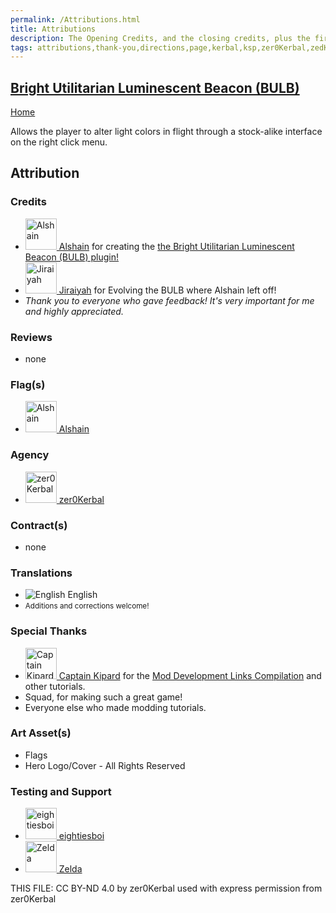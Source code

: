 ```yaml
---
permalink: /Attributions.html
title: Attributions
description: The Opening Credits, and the closing credits, plus the first of two (or is three) end credit scenes
tags: attributions,thank-you,directions,page,kerbal,ksp,zer0Kerbal,zedK
---
```

<!--
Attributions.md v1.0.0.0
Bright Utilitarian Luminescent Beacon (BULB)
created: 10 Jun 2023
updated: 

TEMPLATE: Attributions.md v1.0.9.0
created: 01 Feb 2022
updated: 15 Mar 2023

THIS FILE: CC BY-ND 4.0 by zer0Kerbal -->

<script src="https://kit.fontawesome.com/0ea5493613.js" crossorigin="anonymous"></script>
<i class="fa fa-gear fa-spin fa-3x" style="color: firebrick"></i>

## [Bright Utilitarian Luminescent Beacon (BULB)][mod]

[Home](./index.md)

Allows the player to alter light colors in flight through a stock-alike interface on the right click menu.

## Attribution

### Credits

<ul>
  <li><a href="https://forum.kerbalspaceprogram.com/index.php?/profile/110959-*/"><img alt="Alshain" src="https://kerbal-forum-uploads.s3.us-west-2.amazonaws.com/monthly_12_2015/42565782.png.ba23d48979bcee53d041b346e4bbf1f3.thumb.png.f8ca46c5e25ea04e8b32579d23cc0814.png" width="50px" height="50px" > Alshain</a> for creating the <a href="https://forum.kerbalspaceprogram.com/index.php?/topic/213965-*/" alt="Bright Utilitarian Luminescent Beacon (BULB)"> the Bright Utilitarian Luminescent Beacon (BULB) plugin!</a></li>
  <li><a href="https://forum.kerbalspaceprogram.com/index.php?/profile/97667-*/"><img alt="Jiraiyah" src="https://kerbal-forum-uploads.s3.us-west-2.amazonaws.com/monthly_2016_11/4677.png.7e7e8a7f40f96d1347c430d463d8c32e.thumb.png.869bab4d8cd55419c2478b339a12063a.png" width="50px" height="50px" > Jiraiyah</a> for Evolving the BULB where Alshain left off!</li>
  <li><i>Thank you to everyone who gave feedback! It's very important for me and highly appreciated.</i></li>
</ul>

### Reviews

* none

### Flag(s)

<ul>
  <li><a href="https://forum.kerbalspaceprogram.com/index.php?/profile/110959-*/"><img alt="Alshain" src="https://kerbal-forum-uploads.s3.us-west-2.amazonaws.com/monthly_12_2015/42565782.png.ba23d48979bcee53d041b346e4bbf1f3.thumb.png.f8ca46c5e25ea04e8b32579d23cc0814.png" width="50px" height="50px" > Alshain</a></li>
</ul>

### Agency

<ul>
  <li><a href="(https://forum.kerbalspaceprogram.com/index.php?/profile/190933-*/)"><img alt="zer0Kerbal" src="https://kerbal-forum-uploads.s3.us-west-2.amazonaws.com/monthly_2018_08/free-clipart-hithhikers-guide-14.thumb.jpg.05fc7d1bdc37ce2bfca8923bf1e97303.jpg" width="50px" height="50px" > zer0Kerbal</a></li>
</ul>

### Contract(s)

* none

### Translations

<ul>
  <li><img src="https://raw.githubusercontent.com/zer0Kerbal/zer0Kerbal/master/img/EN.png" alt="English" style="zoom:100%;" /> English</li>
  <!-- <li><img src="https://raw.githubusercontent.com/zer0Kerbal/zer0Kerbal/zed'K/img/IT.png" alt="Italiano" style="zoom:100%;" /> Italian (Italiano) - courtesy of <a href="https://github.com/MattNot" alt="MattNot">Mattnot</a></li> -->
  <li><small>Additions and corrections welcome!</small></li>
</ul>

### Special Thanks

<ul>
  <li><a href="https://forum.kerbalspaceprogram.com/index.php?/profile/70516-*/"><img alt="Captain Kipard" src="https://kerbal-forum-uploads.s3.us-west-2.amazonaws.com/monthly_12_2015/itsame.png.3227b08e54fc9e3eaa0c6c2ad8e9ad07.thumb.png.5d3a3eb0344a23048ea58826e47b9781.png" width="50px" height="50px" > Captain Kipard</a> for the <a href="https://forum.kerbalspaceprogram.com/index.php?/topic/85372-*/"> Mod Development Links Compilation</a> and other tutorials.</li>
  <li>Squad, for making such a great game!</li>
  <li>Everyone else who made modding tutorials.</li>
</ul>

### Art Asset(s)

* Flags
* Hero Logo/Cover - All Rights Reserved

### Testing and Support

<ul>
  <li><a href="https://forum.kerbalspaceprogram.com/index.php?/profile/133828-eightiesboi/"><img alt="eightiesboi" src="https://kerbal-forum-uploads.s3.us-west-2.amazonaws.com/monthly_2018_01/happy_velociraptor_dinosaur_greeting_cards-r918b99ab65894a198682f360e419773a_xvuak_8byvr_512.thumb.jpg.00c28897eef8a91ee74f6cb59a9bbb5f.jpg" width="50px" height="50px" > eightiesboi</a></li>
  <li><a href="https://forum.kerbalspaceprogram.com/index.php?/profile/66411-zelda/"><img alt="Zelda" src="https://kerbal-forum-uploads.s3.us-west-2.amazonaws.com/monthly_2019_07/LoZ_RGB_960x960.thumb.jpg.32a815400e819b11482764bdea71373c.jpg" width="50px" height="50px" > Zelda</a></li>
</ul>

THIS FILE: CC BY-ND 4.0 by zer0Kerbal
  used with express permission from zer0Kerbal

[mod]: https://www.curseforge.com/kerbal/ksp-mods/BULB "Bright Utilitarian Luminescent Beacon (BULB)"